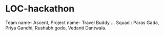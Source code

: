 # LOC-hackathon
Team name- Ascent, Project name- Travel Buddy ... 
Squad :
Paras Gada,
Priya Gandhi,
Rushabh godo,
Vedanti Dantwala.
